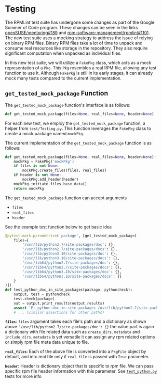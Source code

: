 # Testing

The RPMLint test suite has undergone some changes as part of the Google Summer of Code program. These changes can be seen in the links [openSUSE/mentoring#189](https://github.com/openSUSE/mentoring/issues/189) and [rpm-software-management/rpmlint#1101](https://github.com/rpm-software-management/rpmlint/pull/1101). The new test suite uses a mocking strategy to address the issue of relying on binary RPM files. Binary RPM files take a lot of time to unpack and consume real resources like storage in the repository. They also require significant computation when unpacked as individual files.

In this new test suite, we will utilize a `FakePkg` class, which acts as a mock representation of a `Pkg`. This `Pkg` resembles a real RPM file, allowing any test function to use it. Although `FakePkg` is still in its early stages, it can already mock many tests compared to the current implementation.

## `get_tested_mock_package` Function

The `get_tested_mock_package` function's interface is as follows:

```python
def get_tested_mock_package(files=None, real_files=None, header=None)
```

For each new test, we employ the `get_tested_mock_package` function, a helper from `test/Testing.py`. This function leverages the `FakePkg` class to create a mock package named `mockPkg`.

The current implementation of the `get_tested_mock_package` function is as follows:

```python
def get_tested_mock_package(files=None, real_files=None, header=None):
    mockPkg = FakePkg('mockPkg')
    if files is not None:
        mockPkg.create_files(files, real_files)
    if header is not None:
        mockPkg.add_header(header)
    mockPkg.initiate_files_base_data()
    return mockPkg
```

The `get_tested_mock_package` function can accept arguments
- `files`
- `real_files`
- `header`

See the example test function below to get basic idea

```python
@pytest.mark.parametrize('package', [get_tested_mock_package(
    files={
        '/usr/lib/python2.7/site-packages/doc': {},
        '/usr/lib/python2.7/site-packages/docs': {},
        '/usr/lib/python3.10/site-packages/doc': {},
        '/usr/lib/python3.10/site-packages/docs': {},
        '/usr/lib64/python2.7/site-packages/doc': {},
        '/usr/lib64/python2.7/site-packages/docs': {},
        '/usr/lib64/python3.10/site-packages/doc': {},
        '/usr/lib64/python3.10/site-packages/docs': {}
    }
)])
def test_python_doc_in_site_packages(package, pythoncheck):
    output, test = pythoncheck
    test.check(package)
    out = output.print_results(output.results)
    assert 'E: python-doc-in-site-packages /usr/lib/python2.7/site-packages/doc' in out
    # ... (similar assertions for other paths)
```

**`files`**:
`files` argument takes each file's path and a dictionary as shown above `'/usr/lib/python2.7/site-packages/doc': {}` the value part is again a dictionary with file related data such as `create_dirs`, `metadata` and `include_dirs`. `metadata` is yet versatile it can assign any rpm related options or simply rpm file meta data unique to file.


**`real_files`**:
Each of the above file is converted into a `PkgFile` object by default, and into real file only if `real_file` is passed with `True` parameter.

**`header`**:
Header is dictionary object that is specific to rpm file. We can pass specific rpm file header information with this parameter. See [`test_python.py`](https://github.com/afrid18/rpmlint/blob/c7e36548742f94acc9e102dc328605fdea06329c/test/test_python.py#L183) tests for more info
